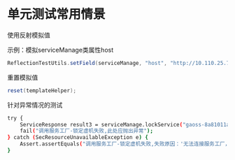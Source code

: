 # 单元测试常用情景

使用反射模拟值

示例：模拟serviceManage类属性host

```java
ReflectionTestUtils.setField(serviceManage, "host", "http://10.110.25.75:57628");
```

重置模拟值

```java
reset(templateHelper);
```

针对异常情况的测试

```bash
try {
    ServiceResponse result3 = serviceManage.lockService("gaoss-8a81011a6e", eventMq3);
    fail("调用服务工厂-锁定虚机失败,此处应抛出异常");
} catch (SecResourceUnavailableException e) {
    Assert.assertEquals("调用服务工厂-锁定虚机失败,失败原因：'无法连接服务工厂，请排查服务工厂是否正常运行及网络是否畅通'", e.getMessage());
}
```


